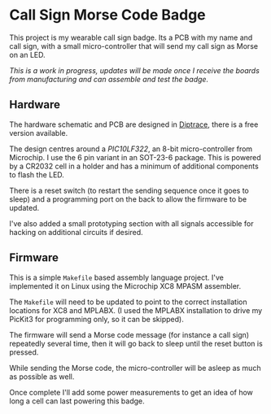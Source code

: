 # Call Sign Morse Code Badge

This project is my wearable call sign badge. Its a PCB with my name and call
sign, with a small micro-controller that will send my call sign as Morse on an
LED.

_This is a work in progress, updates will be made once I receive the boards from
manufacturing and can assemble and test the badge._

## Hardware

The hardware schematic and PCB are designed in
[Diptrace](https://diptrace.com/), there is a free version available.

The design centres around a *PIC10LF322*, an 8-bit micro-controller from
Microchip. I use the 6 pin variant in an SOT-23-6 package. This is powered by a
CR2032 cell in a holder and has a minimum of additional components to flash the
LED.

There is a reset switch (to restart the sending sequence once it goes to sleep)
and a programming port on the back to allow the firmware to be updated.

I've also added a small prototyping section with all signals accessible for
hacking on additional circuits if desired.

## Firmware

This is a simple `Makefile` based assembly language project. I've implemented
it on Linux using the Microchip XC8 MPASM assembler.

The `Makefile` will need to be updated to point to the correct installation
locations for XC8 and MPLABX. (I used the MPLABX installation to drive my
PicKit3 for programming only, so it can be skipped).

The firmware will send a Morse code message (for instance a call sign)
repeatedly several time, then it will go back to sleep until the reset button
is pressed.

While sending the Morse code, the micro-controller will be asleep as much as
possible as well.

Once complete I'll add some power measurements to get an idea of how long a
cell can last powering this badge.


